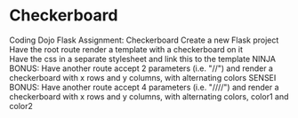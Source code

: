 # Checkerboard
Coding Dojo Flask Assignment: Checkerboard
Create a new Flask project 
Have the root route render a template with a checkerboard on it  
Have the css in a separate stylesheet and link this to the template 
NINJA BONUS: Have another route accept 2 parameters (i.e. "/<x>/<y>") and render a checkerboard with x rows and y columns, with alternating colors 
SENSEI BONUS: Have another route accept 4 parameters (i.e. "/<x>/<y>/<color1>/<color2>") and render a checkerboard with x rows and y columns, with alternating colors, color1 and color2
